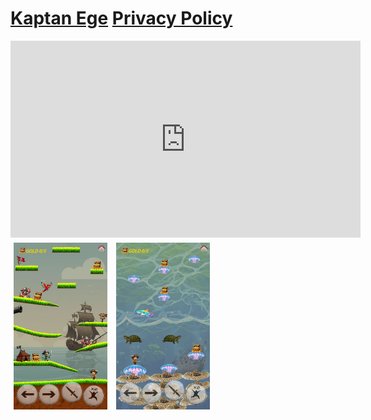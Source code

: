 # [Kaptan Ege](https://crashentertainment.github.io/) [Privacy Policy](https://crashentertainment.github.io/privacypolicy)

<div style="text-align: center;">
  <iframe width="560" height="315" src="https://www.youtube.com/embed/wUXnHaUFbms?si=tPriBBIb1_EoFNSA" 
    title="YouTube video player" frameborder="0" allow="accelerometer; autoplay; clipboard-write; encrypted-media; gyroscope; picture-in-picture; web-share" 
    referrerpolicy="strict-origin-when-cross-origin" allowfullscreen>
  </iframe>
</div>

<style>
  .thumbnail {
    width: 150px;
    cursor: pointer;
    margin: 5px;
    transition: 0.3s;
  }
  .thumbnail:hover {
    opacity: 0.8;
  }
  .modal {
    display: none;
    position: fixed;
    z-index: 1000;
    padding-top: 60px;
    left: 0; top: 0;
    width: 100%; height: 100%;
    overflow: auto;
    background-color: rgba(0,0,0,0.8);
  }
  .modal-content {
    margin: auto;
    display: block;
    max-width: 90%;
    max-height: 80%;
  }
  .close {
    position: absolute;
    top: 30px;
    right: 35px;
    color: white;
    font-size: 40px;
    font-weight: bold;
    cursor: pointer;
  }
</style>

<!-- Küçük resimler -->
<img class="thumbnail" src="images/pc.png" alt="Resim 1">
<img class="thumbnail" src="images/pc2.png" alt="Resim 2">

<!-- Modal -->
<div id="myModal" class="modal">
  <span class="close">&times;</span>
  <img class="modal-content" id="imgBig">
</div>

<script>
  const modal = document.getElementById("myModal");
  const modalImg = document.getElementById("imgBig");
  const closeBtn = document.getElementsByClassName("close")[0];

  // Tüm thumbnail sınıfına sahip resimleri seç
  const thumbnails = document.querySelectorAll('.thumbnail');

  thumbnails.forEach(img => {
    img.onclick = function() {
      modal.style.display = "block";
      modalImg.src = this.src;
      modalImg.alt = this.alt;
    }
  });

  closeBtn.onclick = function() {
    modal.style.display = "none";
  }

  modal.onclick = function(event) {
    if(event.target === modal){
      modal.style.display = "none";
    }
  }
</script>


